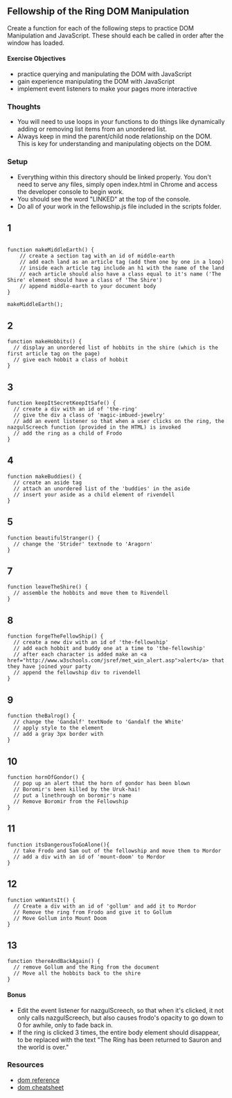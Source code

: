 ## Fellowship of the Ring DOM Manipulation

Create a function for each of the following steps to practice DOM Manipulation and JavaScript. These should each be called in order after the window has loaded.

#### Exercise Objectives
- practice querying and manipulating the DOM with JavaScript
- gain experience manipulating the DOM with JavaScript
- implement event listeners to make your pages more interactive

### Thoughts
- You will need to use loops in your functions to do things like dynamically adding or removing list items from an unordered list.
- Always keep in mind the parent/child node relationship on the DOM. This is key for understanding and manipulating objects on the DOM.

### Setup
- Everything within this directory should be linked properly. You don't need to serve any files, simply open index.html in Chrome and access the developer console to begin work.
- You should see the word "LINKED" at the top of the console.
- Do all of your work in the fellowship.js file included in the scripts folder.

## 1

```

function makeMiddleEarth() {
    // create a section tag with an id of middle-earth
    // add each land as an article tag (add them one by one in a loop)
    // inside each article tag include an h1 with the name of the land
    // each article should also have a class equal to it's name ('The Shire' element should have a class of 'The Shire')
    // append middle-earth to your document body
}

makeMiddleEarth();
```

## 2
```
function makeHobbits() {
  // display an unordered list of hobbits in the shire (which is the first article tag on the page)
  // give each hobbit a class of hobbit
}
```

## 3
```
function keepItSecretKeepItSafe() {
  // create a div with an id of 'the-ring'
  // give the div a class of 'magic-imbued-jewelry'
  // add an event listener so that when a user clicks on the ring, the nazgulScreech function (provided in the HTML) is invoked
  // add the ring as a child of Frodo
}
```

## 4

```
function makeBuddies() {
  // create an aside tag
  // attach an unordered list of the 'buddies' in the aside
  // insert your aside as a child element of rivendell
}
```

## 5

```
function beautifulStranger() {
  // change the 'Strider' textnode to 'Aragorn'
}
```

## 7
```
function leaveTheShire() {
  // assemble the hobbits and move them to Rivendell
}
```

## 8

```
function forgeTheFellowShip() {
  // create a new div with an id of 'the-fellowship'
  // add each hobbit and buddy one at a time to 'the-fellowship'
  // after each character is added make an <a href="http://www.w3schools.com/jsref/met_win_alert.asp">alert</a> that they have joined your party
  // append the fellowship div to rivendell
}
```

## 9

```
function theBalrog() {
  // change the 'Gandalf' textNode to 'Gandalf the White'
  // apply style to the element
  // add a gray 3px border with
}
```

## 10
```
function hornOfGondor() {
  // pop up an alert that the horn of gondor has been blown
  // Boromir's been killed by the Uruk-hai!
  // put a linethrough on boromir's name
  // Remove Boromir from the Fellowship
}
```

## 11
```
function itsDangerousToGoAlone(){
  // take Frodo and Sam out of the fellowship and move them to Mordor
  // add a div with an id of 'mount-doom' to Mordor
}
```

## 12
```
function weWantsIt() {
  // Create a div with an id of 'gollum' and add it to Mordor
  // Remove the ring from Frodo and give it to Gollum
  // Move Gollum into Mount Doom
}
```

## 13
```
function thereAndBackAgain() {
  // remove Gollum and the Ring from the document
  // Move all the hobbits back to the shire
}
```

#### Bonus

- Edit the event listener for nazgulScreech, so that when it's clicked, it not only calls nazgulScreech, but also causes frodo's opacity to go down to 0 for awhile, only to fade back in.
- If the ring is clicked 3 times, the entire body element should disappear, to be replaced with the text "The Ring has been returned to Sauron and the world is over."


### Resources

- [dom reference](https://developer.mozilla.org/en-US/docs/DOM/DOM_Reference)
- [dom cheatsheet](http://christianheilmann.com/stuff/JavaScript-DOM-Cheatsheet.pdf)
